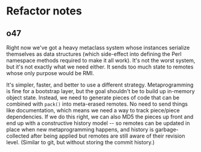 # Refactor notes
## o47
Right now we've got a heavy metaclass system whose instances serialize
themselves as data structures (which side-effect into defining the Perl
namespace methods required to make it all work). It's not the worst system, but
it's not exactly what we need either. It sends too much state to remotes whose
only purpose would be RMI.

It's simpler, faster, and better to use a different strategy. Metaprogramming
is fine for a bootstrap layer, but the goal shouldn't be to build up in-memory
object state. Instead, we need to generate pieces of code that can be combined
with `pack()` into meta-erased remotes. No need to send things like
documentation, which means we need a way to track piece/piece dependencies. If
we do this right, we can also MD5 the pieces up front and end up with a
constructive history model -- so remotes can be updated in place when new
metaprogramming happens, and history is garbage-collected after being applied
but remotes are still aware of their revision level. (Similar to git, but
without storing the commit history.)


